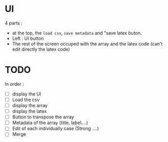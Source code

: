 # UI

4 parts :
- at the top, the `load csv`, `save metadata` and "save latex buton.
- Left : UI button
- The rest of the screen occuped with the array and the latex code (can't edit directly the latex code)


# TODO
In order :

- [ ] display the UI
- [ ] Load the csv
- [ ] display the array
- [ ] display the latex
- [ ] Button to transpose the array
- [ ] Metadata of the array (title, label....)
- [ ] Edit of each individually case (Strong ....)
- [ ] Merge
